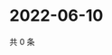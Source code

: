 # 2022-06-10

共 0 条

<!-- BEGIN WEIBO -->
<!-- 最后更新时间 Fri Jun 10 2022 15:16:29 GMT+0800 (China Standard Time) -->

<!-- END WEIBO -->
